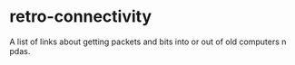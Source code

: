 # retro-connectivity
A list of links about getting packets and bits into or out of old computers n pdas.
